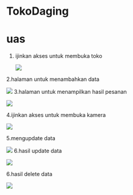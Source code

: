 # TokoDaging
# uas

1. ijinkan akses untuk membuka toko<p>
   <img src="https://github.com/davidbayu1805/TokoDaging/blob/main/Screenshot_20230721_223449_Permission_controller%5B1%5D.jpg">
   
2.halaman untuk menambahkan data<p>
  <img src="https://github.com/davidbayu1805/TokoDaging/blob/main/Screenshot_20230720_120831_TokoDagingApp.jpg">
3.halaman untuk menampilkan hasil pesanan<p>
 <img src="https://github.com/davidbayu1805/TokoDaging/blob/main/Screenshot_20230720_120845_TokoDagingApp.jpg">
  
4.ijinkan akses untuk membuka kamera <p>
  <img src="https://github.com/davidbayu1805/TokoDaging/blob/main/Screenshot_20230721_223538_Permission_controller%5B1%5D.jpg">
  
5.mengupdate data <p>
  <img src="https://github.com/davidbayu1805/TokoDaging/blob/main/Screenshot_20230721_224747_TokoDagingApp%5B1%5D.jpg">
6.hasil update data<p>
  <img src="https://github.com/davidbayu1805/TokoDaging/blob/main/Screenshot_20230720_120935_TokoDagingApp.jpg">
  
6.hasil delete data <p>
  <img src="https://github.com/davidbayu1805/TokoDaging/blob/main/Screenshot_20230720_120813_TokoDagingApp.jpg">

 
